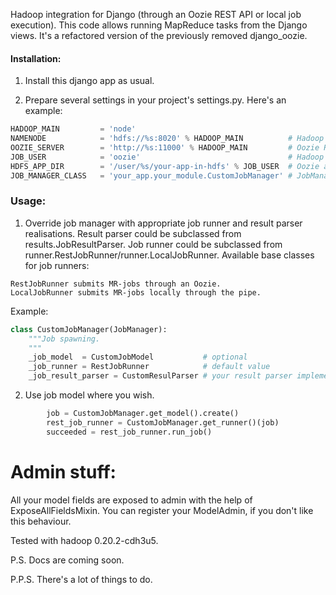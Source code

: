 Hadoop integration for Django (through an Oozie REST API or local job execution).
This code allows running MapReduce tasks from the Django views.
It's a refactored version of the previously removed django_oozie.
#### Installation:
1. Install this django app as usual.
 
2. Prepare several settings in your project's settings.py.
Here's an example:
```python
HADOOP_MAIN         = 'node'
NAMENODE            = 'hdfs://%s:8020' % HADOOP_MAIN          # Hadoop namenode
OOZIE_SERVER        = 'http://%s:11000' % HADOOP_MAIN         # Oozie RESTful server
JOB_USER            = 'oozie'                                 # Hadoop user for jobs & HDFS stuff
HDFS_APP_DIR        = '/user/%s/your-app-in-hdfs' % JOB_USER  # Oozie application dir in HDFS
JOB_MANAGER_CLASS   = 'your_app.your_module.CustomJobManager' # JobManager subclass
```

### Usage:
1. Override job manager with appropriate job runner and result parser realisations.
Result parser could be subclassed from results.JobResultParser.
Job runner could be subclassed from runner.RestJobRunner/runner.LocalJobRunner.
Available base classes for job runners:
```
RestJobRunner submits MR-jobs through an Oozie.
LocalJobRunner submits MR-jobs locally through the pipe.
```
Example:
```python
class CustomJobManager(JobManager):
    """Job spawning.
    """
    _job_model  = CustomJobModel           # optional
    _job_runner = RestJobRunner            # default value
    _job_result_parser = CustomResulParser # your result parser implementation
```

2. Use job model where you wish.
```python
        job = CustomJobManager.get_model().create()                          
        rest_job_runner = CustomJobManager.get_runner()(job)
        succeeded = rest_job_runner.run_job()
```

# Admin stuff:
All your model fields are exposed to admin with the help of ExposeAllFieldsMixin.
You can register your ModelAdmin, if you don't like this behaviour.

Tested with hadoop 0.20.2-cdh3u5.

P.S. Docs are coming soon.

P.P.S. There's a lot of things to do.
